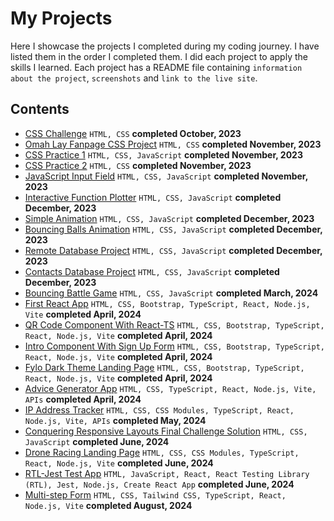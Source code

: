 # My Projects

Here I showcase the projects I completed during my coding journey. I have listed them in the order I completed them. I did each project to apply the skills I learned. Each project has a README file containing `information about the project`, `screenshots` and `link to the live site`.

## Contents

- [CSS Challenge](https://github.com/ArinzeGit/CSS-Challenge) `HTML, CSS` **completed October, 2023**
- [Omah Lay Fanpage CSS Project](https://github.com/ArinzeGit/Omah-Lay-FanPage-CSS-Project) `HTML, CSS` **completed November, 2023**
- [CSS Practice 1](https://github.com/ArinzeGit/CSS-Practice-1) `HTML, CSS, JavaScript` **completed November, 2023**
- [CSS Practice 2](https://github.com/ArinzeGit/CSS-Practice-2) `HTML, CSS` **completed November, 2023**
- [JavaScript Input Field](https://github.com/ArinzeGit/JavaScript-Input-Field) `HTML, CSS, JavaScript` **completed November, 2023**
- [Interactive Function Plotter](https://github.com/ArinzeGit/Interactive-Function-Plotter) `HTML, CSS, JavaScript` **completed December, 2023**
- [Simple Animation](https://github.com/ArinzeGit/Simple-Animation) `HTML, CSS, JavaScript` **completed December, 2023**
- [Bouncing Balls Animation](https://github.com/ArinzeGit/Bouncing-Balls-Animation) `HTML, CSS, JavaScript` **completed December, 2023**
- [Remote Database Project](https://github.com/ArinzeGit/Remote-Database-Project) `HTML, CSS, JavaScript` **completed December, 2023**
- [Contacts Database Project](https://github.com/ArinzeGit/Contacts-Database-Project) `HTML, CSS, JavaScript` **completed December, 2023**
- [Bouncing Battle Game](https://github.com/ArinzeGit/Bouncing-Battle-Game) `HTML, CSS, JavaScript` **completed March, 2024**
- [First React App](https://github.com/ArinzeGit/First-React-App) `HTML, CSS, Bootstrap, TypeScript, React, Node.js, Vite` **completed April, 2024**
- [QR Code Component With React-TS](https://github.com/ArinzeGit/QR-Code-Component-With-React-TS) `HTML, CSS, Bootstrap, TypeScript, React, Node.js, Vite` **completed April, 2024**
- [Intro Component With Sign Up Form](https://github.com/ArinzeGit/Intro-Component-With-Sign-Up-Form) `HTML, CSS, Bootstrap, TypeScript, React, Node.js, Vite` **completed April, 2024**
- [Fylo Dark Theme Landing Page](https://github.com/ArinzeGit/Fylo-Dark-Theme-Landing-Page) `HTML, CSS, Bootstrap, TypeScript, React, Node.js, Vite` **completed April, 2024**
- [Advice Generator App](https://github.com/ArinzeGit/Advice-Generator-App) `HTML, CSS, TypeScript, React, Node.js, Vite, APIs` **completed April, 2024**
- [IP Address Tracker](https://github.com/ArinzeGit/IP-Address-Tracker) `HTML, CSS, CSS Modules, TypeScript, React, Node.js, Vite, APIs` **completed May, 2024**
- [Conquering Responsive Layouts Final Challenge Solution](https://github.com/ArinzeGit/Conquering-Responsive-Layouts-Final-Challenge-Solution) `HTML, CSS, JavaScript` **completed June, 2024**
- [Drone Racing Landing Page](https://github.com/ArinzeGit/Drone-Racing-Landing-Page) `HTML, CSS, CSS Modules, TypeScript, React, Node.js, Vite` **completed June, 2024**
- [RTL-Jest Test App](https://github.com/ArinzeGit/RTL-Jest-Test-App) `HTML, JavaScript, React, React Testing Library (RTL), Jest, Node.js, Create React App` **completed June, 2024**
- [Multi-step Form](https://github.com/ArinzeGit/Multi-step-Form) `HTML, CSS, Tailwind CSS, TypeScript, React, Node.js, Vite` **completed August, 2024**

